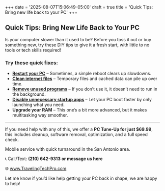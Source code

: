 +++
date = '2025-08-07T15:06:49-05:00'
draft = true
title = 'Quick Tips: Bring new life back to your PC'
+++
## Quick Tips: Bring New Life Back to Your PC

Is your computer slower than it used to be? Before you toss it out or buy something new, try these DIY tips to give it a fresh start, with little to no tools or tech skills required!

<!--more-->

### Try these quick fixes:

- [**Restart your PC**](https://support.microsoft.com/en-us/windows/restart-reboot-your-pc-110262aa-fc79-1c33-7b00-c140ae3a6dac) – Sometimes, a simple reboot clears up slowdowns.
- [**Clean internet files**](https://www.microsoft.com/en-us/edge/learning-center/how-to-manage-and-clear-your-cache-and-cookies?form=MA13I2) – Temporary files and cached data can pile up over time.
- [**Remove unused programs**](https://support.microsoft.com/en-us/windows/uninstall-or-remove-apps-and-programs-in-windows-4b55f974-2cc6-2d2b-d092-5905080eaf98) – If you don’t use it, it doesn’t need to run in the background.
- [**Disable unnecessary startup apps**](https://support.microsoft.com/en-us/windows/configure-startup-applications-in-windows-115a420a-0bff-4a6f-90e0-1934c844e473) – Let your PC boot faster by only launching what you need.
- **Upgrade your RAM** – This one’s a bit more advanced, but it makes multitasking way smoother.

---

If you need help with any of this, we offer a **PC Tune-Up for just $69.99**, this includes cleanup, software removal, optimization, and a full speed check.

Mobile service with quick turnaround in the San Antonio area.

📞 Call/Text: **(210) 642-9313 or message us here**

🌐 www.TravelingTechPro.com

Let me know if you’d like help getting your PC back in shape, we are happy to help!
